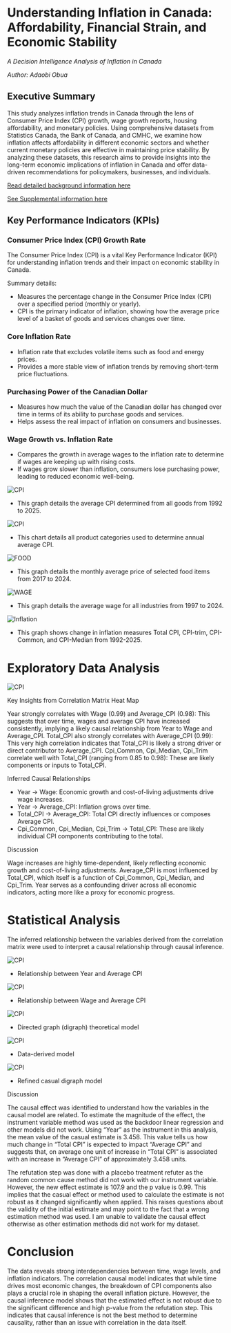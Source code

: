 # Understanding Inflation in Canada: Affordability, Financial Strain, and Economic Stability

*A Decision Intelligence Analysis of Inflation in Canada*

*Author: Adaobi Obua*

## Executive Summary
This study analyzes inflation trends in Canada through the lens of Consumer Price Index (CPI) growth, wage growth reports, housing affordability, and monetary policies. Using comprehensive datasets from Statistics Canada, the Bank of Canada, and CMHC, we examine how inflation affects affordability in different economic sectors and whether current monetary policies are effective in maintaining price stability. By analyzing these datasets, this research aims to provide insights into the long-term economic implications of inflation in Canada and offer data-driven recommendations for policymakers, businesses, and individuals.

[Read detailed background information here](Background.md)

[See Supplemental information here](Supplemental.md)

## Key Performance Indicators (KPIs)

### Consumer Price Index (CPI) Growth Rate

The Consumer Price Index (CPI) is a vital Key Performance Indicator (KPI) for understanding inflation trends and their impact on economic stability in Canada.

<!-- consider writing a brief paragraph like the one above ^^ that emphasizes the potential value of looking at this measurement. We want to convey awareness of the business value of this measure and our ability to take a macro view -->

Summary details:

- Measures the percentage change in the Consumer Price Index (CPI) over a specified period (monthly or yearly).   
- CPI is the primary indicator of inflation, showing how the average price level of a basket of goods and services changes over time.

### Core Inflation Rate
- Inflation rate that excludes volatile items such as food and energy prices.
- Provides a more stable view of inflation trends by removing short-term price fluctuations.

### Purchasing Power of the Canadian Dollar
 - Measures how much the value of the Canadian dollar has changed over time in terms of its ability to purchase goods and services.
- Helps assess the real impact of inflation on consumers and businesses.

### Wage Growth vs. Inflation Rate
- Compares the growth in average wages to the inflation rate to determine if wages are keeping up with rising costs.
- If wages grow slower than inflation, consumers lose purchasing power, leading to reduced economic well-being.

![CPI](CPI/All.png)
- This graph details the average CPI determined from all goods from 1992 to 2025.
  
![CPI](Inflation/fi2.png)
- This chart details all product categories used to determine annual average CPI.
  
![FOOD](Food/Products.png)
-  This graph details the monthly average price of selected food items from 2017 to 2024.
  
![WAGE](Wage/All.png)
- This graph details the average wage for all industries from 1997 to 2024.

![Inflation](Inflation/fi1.png)
- This graph shows change in inflation measures Total CPI, CPI-trim, CPI-Common, and CPI-Median from 1992-2025.


# Exploratory Data Analysis
![CPI](CPI/fi3.png)

Key Insights from Correlation Matrix Heat Map

Year strongly correlates with Wage (0.99) and Average_CPI (0.98): This suggests that over time, wages and average CPI have increased consistently, implying a likely causal relationship from Year to Wage and Average_CPI.
Total_CPI also strongly correlates with Average_CPI (0.99): This very high correlation indicates that Total_CPI is likely a strong driver or direct contributor to Average_CPI.
Cpi_Common, Cpi_Median, Cpi_Trim correlate well with Total_CPI (ranging from 0.85 to 0.98): These are likely components or inputs to Total_CPI.

Inferred Causal Relationships
- Year → Wage: Economic growth and cost-of-living adjustments drive wage increases.
- Year → Average_CPI: Inflation grows over time.
- Total_CPI → Average_CPI: Total CPI directly influences or composes Average CPI.
- Cpi_Common, Cpi_Median, Cpi_Trim → Total_CPI: These are likely individual CPI components contributing to the total.

Discussion

Wage increases are highly time-dependent, likely reflecting economic growth and cost-of-living adjustments. Average_CPI is most influenced by Total_CPI, which itself is a function of Cpi_Common, Cpi_Median, and Cpi_Trim. Year serves as a confounding driver across all economic indicators, acting more like a proxy for economic progress.

# Statistical Analysis
The inferred relationship between the variables derived from the correlation matrix were used to interpret a causal relationship through causal inference.


![CPI](CPI/fi4.png)
- Relationship between Year and Average CPI
  
![CPI](CPI/fi5.png)
- Relationship between Wage and Average CPI
  
![CPI](CPI/fi6.png)
- Directed graph (digraph) theoretical model
  
![CPI](CPI/fi7.png)

- Data-derived model

![CPI](CPI/fi8.png)

- Refined casual digraph model

Discussion

The causal effect was identified to understand how the variables in the causal model are related. To estimate the magnitude of the effect, the instrument variable method was used as the backdoor linear regression and other models did not work. Using “Year” as the instrument in this analysis, the mean value of the casual estimate is 3.458. This value tells us how much change in “Total CPI” is expected to impact “Average CPI” and suggests that, on average one unit of increase in “Total CPI” is associated with an increase in “Average CPI” of approximately 3.458 units. 

The refutation step was done with a placebo treatment refuter as the random common cause method did not work with our instrument variable. However, the new effect estimate is 107.9 and the p value is 0.99. This implies that the casual effect or method used to calculate the estimate is not robust as it changed significantly when applied. This raises questions about the validity of the initial estimate and may point to the fact that a wrong estimation method was used. I am unable to validate the causal effect otherwise as other estimation methods did not work for my dataset. 

# Conclusion

The data reveals strong interdependencies between time, wage levels, and inflation indicators. The correlation causal model indicates that while time drives most economic changes, the breakdown of CPI components also plays a crucial role in shaping the overall inflation picture. However, the causal inference model shows that the estimated effect is not robust due to the significant difference and high p-value from the refutation step. This indicates that causal inference is not the best method to determine causality, rather than an issue with correlation in the data itself.

